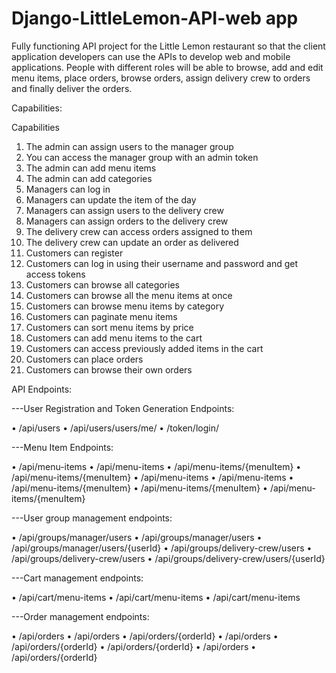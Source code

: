 # Django-LittleLemon-API-web app
Fully functioning API project for the Little Lemon restaurant so that the client application developers can use the APIs to develop web and mobile applications. People with different roles will be able to browse, add and edit menu items, place orders, browse orders, assign delivery crew to orders and finally deliver the orders.

Capabilities:

Capabilities

1. The admin can assign users to the manager group
2. You can access the manager group with an admin token
3. The admin can add menu items 
4. The admin can add categories
5. Managers can log in 
6. Managers can update the item of the day
7. Managers can assign users to the delivery crew
8. Managers can assign orders to the delivery crew
9. The delivery crew can access orders assigned to them
10. The delivery crew can update an order as delivered
11. Customers can register
12. Customers can log in using their username and password and get access tokens
13. Customers can browse all categories 
14. Customers can browse all the menu items at once
15. Customers can browse menu items by category
16. Customers can paginate menu items
17. Customers can sort menu items by price
18. Customers can add menu items to the cart
19. Customers can access previously added items in the cart
20. Customers can place orders
21. Customers can browse their own orders


API Endpoints:

---User Registration and Token Generation Endpoints:

•	/api/users
•	/api/users/users/me/
•	/token/login/

---Menu Item Endpoints:

•	/api/menu-items
•	/api/menu-items
•	/api/menu-items/{menuItem}
•	/api/menu-items/{menuItem}
•	/api/menu-items
•	/api/menu-items
•	/api/menu-items/{menuItem}
•	/api/menu-items/{menuItem}
•	/api/menu-items/{menuItem}

---User group management endpoints:

•	/api/groups/manager/users
•	/api/groups/manager/users
•	/api/groups/manager/users/{userId}
•	/api/groups/delivery-crew/users
•	/api/groups/delivery-crew/users
•	/api/groups/delivery-crew/users/{userId}

---Cart management endpoints:

•	/api/cart/menu-items
•	/api/cart/menu-items
•	/api/cart/menu-items

---Order management endpoints:

•	/api/orders
•	/api/orders
•	/api/orders/{orderId}
•	/api/orders
•	/api/orders/{orderId}
•	/api/orders/{orderId}
•	/api/orders
•	/api/orders/{orderId}

